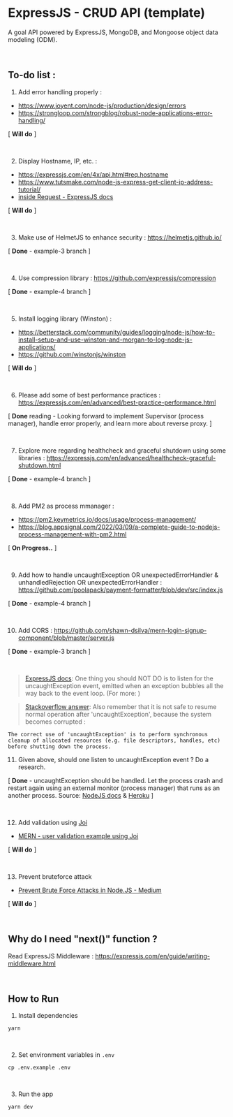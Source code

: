 # ExpressJS - CRUD API (template)

A goal API powered by ExpressJS, MongoDB, and Mongoose object data modeling (ODM).

<br />

## To-do list :

1. Add error handling properly :

- https://www.joyent.com/node-js/production/design/errors
- https://strongloop.com/strongblog/robust-node-applications-error-handling/

[ <b>Will do</b> ]

<br />

2. Display Hostname, IP, etc. : 

- https://expressjs.com/en/4x/api.html#req.hostname
- https://www.tutsmake.com/node-js-express-get-client-ip-address-tutorial/
- [inside Request - ExpressJS docs](https://expressjs.com/en/4x/api.html#req)

[ <b>Will do</b> ]

<br />

3. Make use of HelmetJS to enhance security : https://helmetjs.github.io/ 

[ <b>Done</b> - example-3 branch ]

<br />

4. Use compression library : https://github.com/expressjs/compression 

[ <b>Done</b> - example-4 branch ]

<br />

5. Install logging library (Winston) : 

- https://betterstack.com/community/guides/logging/node-js/how-to-install-setup-and-use-winston-and-morgan-to-log-node-js-applications/
- https://github.com/winstonjs/winston

[ <b>Will do</b> ]

<br />

6. Please add some of best performance practices : https://expressjs.com/en/advanced/best-practice-performance.html 

[ <b>Done</b> reading - Looking forward to implement Supervisor (process manager), handle error properly, and learn more about reverse proxy. ]

<br />

7. Explore more regarding healthcheck and graceful shutdown using some libraries : https://expressjs.com/en/advanced/healthcheck-graceful-shutdown.html 

[ <b>Done</b> - example-4 branch ] 

<br />

8. Add PM2 as process mmanager : 

- https://pm2.keymetrics.io/docs/usage/process-management/
- https://blog.appsignal.com/2022/03/09/a-complete-guide-to-nodejs-process-management-with-pm2.html

[ <b>On Progress..</b> ]

<br />

9. Add how to handle uncaughtException OR unexpectedErrorHandler & unhandledRejection OR unexpectedErrorHandler : https://github.com/poolapack/payment-formatter/blob/dev/src/index.js 

[ <b>Done</b> - example-4 branch ]

<br />

10. Add CORS : https://github.com/shawn-dsilva/mern-login-signup-component/blob/master/server.js 

[ <b>Done</b> - example-3 branch ]

<br />

> [ExpressJS docs](https://expressjs.com/en/advanced/best-practice-performance.html#handle-exceptions-properly): One thing you should NOT DO is to listen for the uncaughtException event, emitted when an exception bubbles all the way back to the event loop. (For more: )

> [Stackoverflow answer](https://stackoverflow.com/a/40867663): Also remember that it is not safe to resume normal operation after 'uncaughtException', because the system becomes corrupted :

    The correct use of 'uncaughtException' is to perform synchronous cleanup of allocated resources (e.g. file descriptors, handles, etc) before shutting down the process.


11. Given above, should one listen to uncaughtException event ? Do a research. 

[ <b>Done</b> - uncaughtException should be handled. Let the process crash and restart again using an external monitor (process manager) that runs as an another process. Source: [NodeJS docs](https://nodejs.org/api/process.html#process_warning_using_uncaughtexception_correctly) & [Heroku](https://blog.heroku.com/best-practices-nodejs-errors#javascript-error-events) ]

<br />

12. Add validation using [Joi](https://joi.dev/api/?v=17.6.0)

- [MERN - user validation example using Joi](https://github.com/shawn-dsilva/mern-login-signup-component/blob/master/utils/userValidations.js)

[ <b>Will do</b> ]

<br />

13. Prevent bruteforce attack

- [Prevent Brute Force Attacks in Node.JS - Medium](https://levelup.gitconnected.com/prevent-brute-force-attacks-in-node-js-419367ae35e6)

[ <b>Will do</b> ]

<br />

## Why do I need "next()" function ?

Read ExpressJS Middleware : https://expressjs.com/en/guide/writing-middleware.html

<br />

## How to Run

1. Install dependencies

```
yarn
```

<br />

2. Set environment variables in `.env`

```
cp .env.example .env
```

<br />

3. Run the app

```
yarn dev
```
